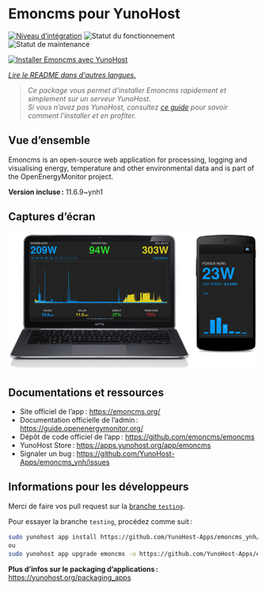 <!--
Nota bene : ce README est automatiquement généré par <https://github.com/YunoHost/apps/tree/master/tools/readme_generator>
Il NE doit PAS être modifié à la main.
-->

# Emoncms pour YunoHost

[![Niveau d’intégration](https://dash.yunohost.org/integration/emoncms.svg)](https://ci-apps.yunohost.org/ci/apps/emoncms/) ![Statut du fonctionnement](https://ci-apps.yunohost.org/ci/badges/emoncms.status.svg) ![Statut de maintenance](https://ci-apps.yunohost.org/ci/badges/emoncms.maintain.svg)

[![Installer Emoncms avec YunoHost](https://install-app.yunohost.org/install-with-yunohost.svg)](https://install-app.yunohost.org/?app=emoncms)

*[Lire le README dans d'autres langues.](./ALL_README.md)*

> *Ce package vous permet d’installer Emoncms rapidement et simplement sur un serveur YunoHost.*  
> *Si vous n’avez pas YunoHost, consultez [ce guide](https://yunohost.org/install) pour savoir comment l’installer et en profiter.*

## Vue d’ensemble

Emoncms is an open-source web application for processing, logging and visualising energy, temperature and other environmental data and is part of the OpenEnergyMonitor project.


**Version incluse :** 11.6.9~ynh1

## Captures d’écran

![Capture d’écran de Emoncms](./doc/screenshots/emoncms_graphic.png)

## Documentations et ressources

- Site officiel de l’app : <https://emoncms.org/>
- Documentation officielle de l’admin : <https://guide.openenergymonitor.org/>
- Dépôt de code officiel de l’app : <https://github.com/emoncms/emoncms>
- YunoHost Store : <https://apps.yunohost.org/app/emoncms>
- Signaler un bug : <https://github.com/YunoHost-Apps/emoncms_ynh/issues>

## Informations pour les développeurs

Merci de faire vos pull request sur la [branche `testing`](https://github.com/YunoHost-Apps/emoncms_ynh/tree/testing).

Pour essayer la branche `testing`, procédez comme suit :

```bash
sudo yunohost app install https://github.com/YunoHost-Apps/emoncms_ynh/tree/testing --debug
ou
sudo yunohost app upgrade emoncms -u https://github.com/YunoHost-Apps/emoncms_ynh/tree/testing --debug
```

**Plus d’infos sur le packaging d’applications :** <https://yunohost.org/packaging_apps>
